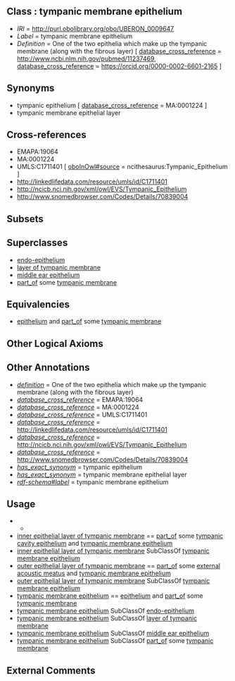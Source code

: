 
## Class : tympanic membrane epithelium

 * *IRI* = http://purl.obolibrary.org/obo/UBERON_0009647
 * *Label* = tympanic membrane epithelium
 * *Definition* = One of the two epithelia which make up the tympanic membrane (along with the fibrous layer) [ [database_cross_reference](../../ef/oboInOwl#hasDbXref.md) = http://www.ncbi.nlm.nih.gov/pubmed/11237469, [database_cross_reference](../../ef/oboInOwl#hasDbXref.md) = https://orcid.org/0000-0002-6601-2165 ]

## Synonyms

 * tympanic epithelium [ [database_cross_reference](../../ef/oboInOwl#hasDbXref.md) = MA:0001224 ]
 * tympanic membrane epithelial layer

## Cross-references

 * EMAPA:19064
 * MA:0001224
 * UMLS:C1711401 [ [oboInOwl#source](../../ce/oboInOwl#source.md) = ncithesaurus:Tympanic_Epithelium ]
 * http://linkedlifedata.com/resource/umls/id/C1711401
 * http://ncicb.nci.nih.gov/xml/owl/EVS/Tympanic_Epithelium
 * http://www.snomedbrowser.com/Codes/Details/70839004

## Subsets


## Superclasses

 * [endo-epithelium](../../UBERON/11/UBERON_0005911.md)
 * [layer of tympanic membrane](../../UBERON/71/UBERON_0010071.md)
 * [middle ear epithelium](../../UBERON/13/UBERON_0015813.md)
 * [part_of](../../BFO/50/BFO_0000050.md) some [tympanic membrane](../../UBERON/64/UBERON_0002364.md)

## Equivalencies

 * [epithelium](../../UBERON/83/UBERON_0000483.md) and [part_of](../../BFO/50/BFO_0000050.md) some [tympanic membrane](../../UBERON/64/UBERON_0002364.md)

## Other Logical Axioms


## Other Annotations

 * *[definition](../../IAO/15/IAO_0000115.md)* = One of the two epithelia which make up the tympanic membrane (along with the fibrous layer)
 * *[database_cross_reference](../../ef/oboInOwl#hasDbXref.md)* = EMAPA:19064
 * *[database_cross_reference](../../ef/oboInOwl#hasDbXref.md)* = MA:0001224
 * *[database_cross_reference](../../ef/oboInOwl#hasDbXref.md)* = UMLS:C1711401
 * *[database_cross_reference](../../ef/oboInOwl#hasDbXref.md)* = http://linkedlifedata.com/resource/umls/id/C1711401
 * *[database_cross_reference](../../ef/oboInOwl#hasDbXref.md)* = http://ncicb.nci.nih.gov/xml/owl/EVS/Tympanic_Epithelium
 * *[database_cross_reference](../../ef/oboInOwl#hasDbXref.md)* = http://www.snomedbrowser.com/Codes/Details/70839004
 * *[has_exact_synonym](../../ym/oboInOwl#hasExactSynonym.md)* = tympanic epithelium
 * *[has_exact_synonym](../../ym/oboInOwl#hasExactSynonym.md)* = tympanic membrane epithelial layer
 * *[rdf-schema#label](../../el/rdf-schema#label.md)* = tympanic membrane epithelium

## Usage

 * -
 * [inner epithelial layer of tympanic membrane](../../UBERON/42/UBERON_0005042.md) == [part_of](../../BFO/50/BFO_0000050.md) some [tympanic cavity epithelium](../../UBERON/63/UBERON_0010063.md) and [tympanic membrane epithelium](../../UBERON/47/UBERON_0009647.md)
 * [inner epithelial layer of tympanic membrane](../../UBERON/42/UBERON_0005042.md) SubClassOf [tympanic membrane epithelium](../../UBERON/47/UBERON_0009647.md)
 * [outer epithelial layer of tympanic membrane](../../UBERON/69/UBERON_0010069.md) == [part_of](../../BFO/50/BFO_0000050.md) some [external acoustic meatus](../../UBERON/52/UBERON_0001352.md) and [tympanic membrane epithelium](../../UBERON/47/UBERON_0009647.md)
 * [outer epithelial layer of tympanic membrane](../../UBERON/69/UBERON_0010069.md) SubClassOf [tympanic membrane epithelium](../../UBERON/47/UBERON_0009647.md)
 * [tympanic membrane epithelium](../../UBERON/47/UBERON_0009647.md) == [epithelium](../../UBERON/83/UBERON_0000483.md) and [part_of](../../BFO/50/BFO_0000050.md) some [tympanic membrane](../../UBERON/64/UBERON_0002364.md)
 * [tympanic membrane epithelium](../../UBERON/47/UBERON_0009647.md) SubClassOf [endo-epithelium](../../UBERON/11/UBERON_0005911.md)
 * [tympanic membrane epithelium](../../UBERON/47/UBERON_0009647.md) SubClassOf [layer of tympanic membrane](../../UBERON/71/UBERON_0010071.md)
 * [tympanic membrane epithelium](../../UBERON/47/UBERON_0009647.md) SubClassOf [middle ear epithelium](../../UBERON/13/UBERON_0015813.md)
 * [tympanic membrane epithelium](../../UBERON/47/UBERON_0009647.md) SubClassOf [part_of](../../BFO/50/BFO_0000050.md) some [tympanic membrane](../../UBERON/64/UBERON_0002364.md)

## External Comments

